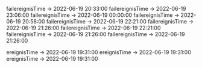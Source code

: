 

failereignisTime -> 2022-06-19 20:33:00
failereignisTime -> 2022-06-19 23:06:00
failereignisTime -> 2022-06-19 00:00:00
failereignisTime -> 2022-06-19 20:58:00
failereignisTime -> 2022-06-19 22:21:00
failereignisTime -> 2022-06-19 21:26:00
failereignisTime -> 2022-06-19 22:21:00
failereignisTime -> 2022-06-19 21:26:00
failereignisTime -> 2022-06-19 21:26:00

ereignisTime -> 2022-06-19 19:31:00
ereignisTime -> 2022-06-19 19:31:00
ereignisTime -> 2022-06-19 19:31:00